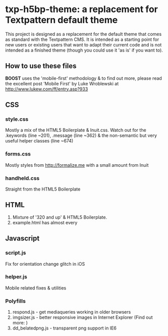 txp-h5bp-theme: a replacement for Textpattern default theme
===========================================================

This project is designed as a replacement for the default theme that comes as standard with the Textpattern CMS. It is intended as a starting point for new users or existing users that want to adapt their current code and is not intended as a finished theme (though you could use it 'as is' if you want to).

How to use these files
----------------------

**BOOST** uses the 'mobile-first' methodology & to find out more, please read the excellent post 'Mobile First' by Luke Wroblewski at http://www.lukew.com/ff/entry.asp?933


## CSS

### style.css
Mostly a mix of the HTML5 Boilerplate & Inuit.css. Watch out for the .keywords (line ~201), .message (line ~362) & the non-semantic but very useful helper classes (line ~674)

### forms.css
Mostly styles from http://formalize.me with a small amount from Inuit

### handheld.css
Straight from the HTML5 Boilerplate

## HTML
1.	Mixture of '320 and up' & HTML5 Boilerplate.
2.	example.html has almost every 

## Javascript 

### script.js
Fix for orientation change glitch in iOS

### helper.js
Mobile related fixes & utilities


### Polyfills
1.	respond.js - get mediaqueries working in older browsers
2.	imgsizer.js - better responsive images in Internet Explorer (Find out more: )
3.	dd_belatedpng.js - transparent png support in IE6

